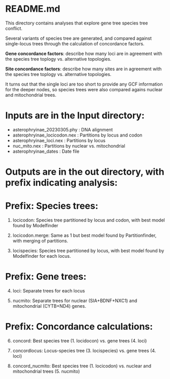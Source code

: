 # README.md

This directory contains analyses that explore gene tree species tree conflict. 

Several variants of species tree are generated, and compared against single-locus trees through the calculation of concordance factors.

__Gene concordance factors__: describe how many loci are in agreement with the species tree toplogy vs. alternative topologies.

__Site concordance factors__: describe how many sites are in agreement with the species tree toplogy vs. alternative topologies.

It turns out that the single loci are too short to provide any GCF information for the deeper nodes, so species trees were also compared agains nuclear and mitochondrial trees. 

# Inputs are in the Input directory:

-  asterophryinae_20230305.phy  :  DNA alignment
-  asterophryinae_locicodon.nex :  Partitions by locus and codon
-  asterophryinae_loci.nex :       Partitions by locus
-  nuc_mito.nex :                  Partitions by nuclear vs. mitochondrial
-  asterophryinae_dates :          Date file 

# Outputs are in the out directory, with prefix indicating analysis:

# Prefix: Species trees:

1.  locicodon: Species tree partitioned by locus and codon, with best model found by Modelfinder

2.  locicodon.merge: Same as 1 but best model found by Partitionfinder, with merging of partitions.

3.  locispecies: Species tree partitioned by locus, with best model found by Modelfinder for each locus.

# Prefix: Gene trees:

4.  loci: Separate trees for each locus

5.  nucmito: Separate trees for nuclear (SIA+BDNF+NXC1) and mitochondrial (CYTB+ND4) genes.

# Prefix: Concordance calculations:

6. concord: Best species tree (1. locidocon) vs. gene trees (4. loci)

7. concordlocus: Locus-species tree (3. locispecies) vs. gene trees (4. loci)

8. concord_nucmito: Best species tree (1. locicodon) vs. nuclear and mitochondrial trees (5. nucmito)